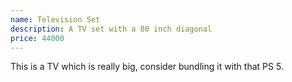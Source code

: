 ```yaml
---
name: Television Set
description: A TV set with a 80 inch diagonal
price: 44000
---
```


This is a TV which is really big, consider bundling it with that PS 5.